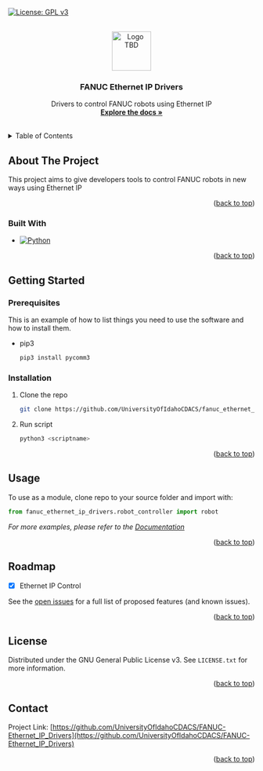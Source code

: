 <a name="readme-top"></a>
<!-- PROJECT SHIELDS -->
[![License: GPL v3](https://img.shields.io/badge/License-GPLv3-blue.svg)](https://www.gnu.org/licenses/gpl-3.0)

<!-- PROJECT LOGO -->
<br />
<div align="center">
  <a href="https://github.com/github_username/repo_name">
    <img src="images/logo.png" alt="Logo TBD" width="80" height="80">
  </a>

<h3 align="center">FANUC Ethernet IP Drivers</h3>

  <p align="center">
    Drivers to control FANUC robots using Ethernet IP
    <br />
    <a href="https://uofi-cdacs.github.io/FANUC-Ethernet_IP_Drivers/documentation/html/"><strong>Explore the docs »</strong></a>
    <br />
    <br />
  </p>
</div>

<!-- TABLE OF CONTENTS -->
<details>
  <summary>Table of Contents</summary>
  <ol>
    <li>
      <a href="#about-the-project">About The Project</a>
      <ul>
        <li><a href="#built-with">Built With</a></li>
      </ul>
    </li>
    <li>
      <a href="#getting-started">Getting Started</a>
      <ul>
        <li><a href="#prerequisites">Prerequisites</a></li>
        <li><a href="#installation">Installation</a></li>
      </ul>
    </li>
    <li><a href="#usage">Usage</a></li>
    <li><a href="#roadmap">Roadmap</a></li>
    <li><a href="#license">License</a></li>
    <li><a href="#contact">Contact</a></li>
  </ol>
</details>



<!-- ABOUT THE PROJECT -->
## About The Project

<!-- ADD SCREENSHOT HERE -->
This project aims to give developers tools to control FANUC robots in new ways using Ethernet IP

<p align="right">(<a href="#readme-top">back to top</a>)</p>

### Built With

* [![Python][Python-shield]][Python-url]

<p align="right">(<a href="#readme-top">back to top</a>)</p>

<!-- GETTING STARTED -->
## Getting Started

### Prerequisites

This is an example of how to list things you need to use the software and how to install them.
* pip3
  ```sh
  pip3 install pycomm3
  ```

### Installation

1. Clone the repo
   ```sh
   git clone https://github.com/UniversityOfIdahoCDACS/fanuc_ethernet_ip_drivers.git
   ```
2. Run script
   ```sh
   python3 <scriptname>
   ```

<p align="right">(<a href="#readme-top">back to top</a>)</p>


<!-- USAGE EXAMPLES -->
## Usage

To use as a module, clone repo to your source folder and import with:

```python
from fanuc_ethernet_ip_drivers.robot_controller import robot
```

_For more examples, please refer to the [Documentation](https://uofi-cdacs.github.io/FANUC-Ethernet_IP_Drivers/documentation/html/)_

<p align="right">(<a href="#readme-top">back to top</a>)</p>

<!-- ROADMAP -->
## Roadmap

- [x] Ethernet IP Control

See the [open issues](https://github.com/UniversityOfIdahoCDACS/FANUC-Ethernet_IP_Drivers/issues) for a full list of proposed features (and known issues).

<p align="right">(<a href="#readme-top">back to top</a>)</p>

<!-- LICENSE -->
## License

Distributed under the GNU General Public License v3. See `LICENSE.txt` for more information.

<p align="right">(<a href="#readme-top">back to top</a>)</p

<!-- CONTACT -->
## Contact

Project Link: [https://github.com/UniversityOfIdahoCDACS/FANUC-Ethernet_IP_Drivers](https://github.com/UniversityOfIdahoCDACS/FANUC-Ethernet_IP_Drivers)

<p align="right">(<a href="#readme-top">back to top</a>)</p>

<!-- MARKDOWN LINKS & IMAGES -->
<!-- https://www.markdownguide.org/basic-syntax/#reference-style-links -->
[Python-shield]:  https://img.shields.io/badge/Python-3776AB?style=for-the-badge&logo=python&logoColor=white
[Python-url]: https://www.python.org/
